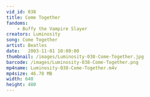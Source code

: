 ```yaml
---
vid_id: 038
title: Come Together
fandoms:
    - Buffy the Vampire Slayer
creators: Luminosity
song: Come Together
artist: Beatles
date:   2003-11-01 10:00:00
thumbnail: /images/Luminosity-038-Come-Together.jpg
barcode: /images/Luminosity-038-Come-Together.png
mp4name: Luminosity-038-Come-Together.m4v
mp4size: 46.78 MB
width: 640
height: 480
---
```



